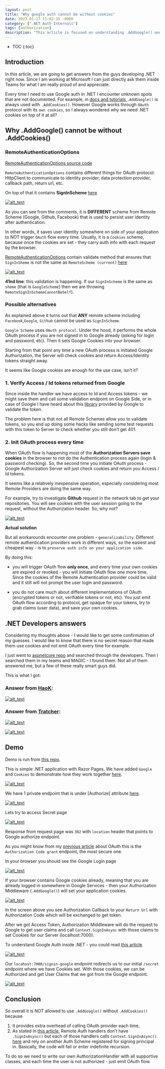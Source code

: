```yaml
---
layout: post
title: "Why google auth cannot be without cookies"
date: 2023-01-27 11:02:35 -0000
category: [".NET Auth Internals"]
tags: [authorization]
description: "This article is focused on understanding .AddGoogle() and .AddCookies(), why we cannot use Google authorization and authentication without Cookies. Why we cannot rely on OAuth flow from Google and we need application Cookies. We will review answers from software engineers that develop .NET language. They are developers of Google Auth"
---
```


* TOC
{:toc}


<!-- Output copied to clipboard! -->

<!-----

You have some errors, warnings, or alerts. If you are using reckless mode, turn it off to see inline alerts.
* ERRORs: 0
* WARNINGs: 0
* ALERTS: 13

Conversion time: 3.604 seconds.


Using this Markdown file:

1. Paste this output into your source file.
2. See the notes and action items below regarding this conversion run.
3. Check the rendered output (headings, lists, code blocks, tables) for proper
   formatting and use a linkchecker before you publish this page.

Conversion notes:

* Docs to Markdown version 1.0β34
* Sat Jan 28 2023 11:08:09 GMT-0800 (PST)
* Source doc: Why google auth cannot be without cookies
* This document has images: check for >>>>>  gd2md-html alert:  inline image link in generated source and store images to your server. NOTE: Images in exported zip file from Google Docs may not appear in  the same order as they do in your doc. Please check the images!

----->



## **Introduction**

In this article, we are going to get answers from the guys developing .NET right now. Since I am working at Microsoft I can just directly ask them inside Teams for what I am really proud of and appreciate.

Every time I need to use Google auth in .NET I encounter unknown spots that are not documented. For example, in [docs and tutorials ](https://learn.microsoft.com/en-us/aspnet/core/security/authentication/social/social-without-identity?view=aspnetcore-7.0)`.AddGoogle()` is always used with `.AddCookies()`. However Google works through `OAuth ` protocol with its `own cookies`, so I always wondered why we need .NET cookies on top of it at all?


## **Why .AddGoogle() cannot be without .AddCookies()**


### **RemoteAuthenticationOptions**

[RemoteAuthenticationOptions source code](https://github.com/dotnet/aspnetcore/blob/main/src/Security/Authentication/Core/src/RemoteAuthenticationOptions.cs)

`RemoteAuthenticationOptions` contains different things for OAuth protocol: HttpClient to communicate to identity provider, data protection provider, callback path, return url, etc.

On top of that it contains **SignInScheme** [here](https://github.com/dotnet/aspnetcore/blob/4535ea1263e9a24ca8d37b7266797fe1563b8b12/src/Security/Authentication/Core/src/RemoteAuthenticationOptions.cs#L112)


[![alt_text](/assets/2023-01-27-why-google-auth-cannot-be-without-cookies/image8.png "image_tooltip")](/assets/2023-01-27-why-google-auth-cannot-be-without-cookies/image8.png "image_tooltip")


As you can see from the comments, it is **DIFFERENT** scheme from Remote Scheme (Google, Github, Facebook) that is used to persist user identity after authentication. 

In other words, it saves user identity somewhere on side of your application to NOT trigger `OAuth` flow every time. Usually, it is a `Cookies` scheme, because once the cookies are set - they carry auth info with each request by the browser.

[RemoteAuthenticationOptions](https://github.com/dotnet/aspnetcore/blob/main/src/Security/Authentication/Core/src/RemoteAuthenticationOptions.cs) contain validate method that ensures that `SignInSheme` is not the same as `RemoteScheme (current)` [here](https://github.com/dotnet/aspnetcore/blob/4535ea1263e9a24ca8d37b7266797fe1563b8b12/src/Security/Authentication/Core/src/RemoteAuthenticationOptions.cs#L41)


[![alt_text](/assets/2023-01-27-why-google-auth-cannot-be-without-cookies/image2.png "image_tooltip")](/assets/2023-01-27-why-google-auth-cannot-be-without-cookies/image2.png "image_tooltip")


**41nd line**: this validation is happening. If our `SignInScheme` is the same as `sheme` (that is `GoogleScheme`) then we are throwing `RemoteSignInSchemeCannotBeSelf`).


### **Possible alternatives**

As explained above it turns out that **ANY** remote scheme including `Facebook`,`Google`, `Github` cannot be used as `SignInScheme`. 

`Google Scheme` uses `OAuth protocol`. Under the hood, it performs the whole OAuth process if you are not signed in to Google already (asking for login and password, etc). Then it sets Google Cookies into your browser.

Starting from that point any time a new OAuth process is initiated Google Authorization, the Server will check cookies and return Access/Identity tokens straight away.

It seems like Google cookies are enough for the use case, isn’t it?


### **1. Verify Access / Id tokens returned from Google**

Since inside the handler we have access to Id and Access tokens - we might save them and call some validation endpoint on Google Side, or in case of Google I have heard about this [library](https://stackoverflow.com/questions/44141439/validate-google-id-token-with-c-sharp) provided by Google to validate the token.

The problem here is that not all Remote Schemes allow you to validate tokens, so you end up doing some hacks like sending some test requests with this token to Server to check whether you still don’t get 401.


### **2. Init OAuth process every time**

When OAuth flow is happening most of the **Authorization Servers save cookies** in the browser to not do the Authentication process again (login & password checking). So, the second time you initiate OAuth process - Google Authorization Server will just check cookies and return you Access / Id tokens.

It seems like a relatively inexpensive operation, especially considering most Remote Providers are doing the same way. 

For example, try to investigate **Github** request in the network tab to get your repositories. You will see cookies with the user session going to the request, without the Authorization header. So, why not?


[![alt_text](/assets/2023-01-27-why-google-auth-cannot-be-without-cookies/image11.png "image_tooltip")](/assets/2023-01-27-why-google-auth-cannot-be-without-cookies/image11.png "image_tooltip")


**Actual solution**

But all workarounds encounter one problem - `generalizability`. Different remote authentication providers work in different ways, so the easiest and cheapest way - is to `preserve auth info on your application side`.

By doing this:

- you will trigger OAuth flow **only once**, and every time your own cookies are expired or revoked - you will initiate OAuth flow one more time. Since the cookies of the Remote Authentication provider could be valid and it still will not prompt the user login and password.

- you do not care much about different implementations of OAuth (encrypted tokens or not, verifiable tokens or not, etc). You just emit OAuth flow according to protocol, get opaque for your tokens, try to grab claims (user data), and save your own cookies.


## **.NET Developers answers**

Considering my thoughts above - I would like to get some confirmation of my guesses. I would like to know that there is no secret reason that made them use cookies and not emit OAuth every time for example.

I just went to [aspnetcore repo](https://github.com/dotnet/aspnetcore) and searched through the developers. Then I searched them in my teams and MAGIC - I found them. Not all of them answered me, but a few of these really smart guys did.

This is what I got:


### **Answer from [HaoK](https://github.com/HaoK):**

 


[![alt_text](/assets/2023-01-27-why-google-auth-cannot-be-without-cookies/image9.png "image_tooltip")](/assets/2023-01-27-why-google-auth-cannot-be-without-cookies/image9.png "image_tooltip")



### **Answer from [Tratcher](https://github.com/Tratcher):**


[![alt_text](/assets/2023-01-27-why-google-auth-cannot-be-without-cookies/image6.png "image_tooltip")](/assets/2023-01-27-why-google-auth-cannot-be-without-cookies/image6.png "image_tooltip")



[![alt_text](/assets/2023-01-27-why-google-auth-cannot-be-without-cookies/image10.png "image_tooltip")](/assets/2023-01-27-why-google-auth-cannot-be-without-cookies/image10.png "image_tooltip")



## **Demo**

Demo is run from [this repo](https://github.com/andreyka26-git/dot-net-samples/tree/main/AuthorizationSample/SimpleAuth/Google).

This is simple .NET application with Razor Pages. We have added `Google` and `Cookies` to demonstrate how they work together [here](https://github.com/andreyka26-git/dot-net-samples/blob/main/AuthorizationSample/SimpleAuth/Google/Program.cs#L6).


[![alt_text](/assets/2023-01-27-why-google-auth-cannot-be-without-cookies/image12.png "image_tooltip")](/assets/2023-01-27-why-google-auth-cannot-be-without-cookies/image12.png "image_tooltip")


We have 1 private endpoint that is under [Authorize] attribute [here](https://github.com/andreyka26-git/dot-net-samples/blob/main/AuthorizationSample/SimpleAuth/Google/Pages/Secret/Index.cshtml.cs#L8).


[![alt_text](/assets/2023-01-27-why-google-auth-cannot-be-without-cookies/image4.png "image_tooltip")](/assets/2023-01-27-why-google-auth-cannot-be-without-cookies/image4.png "image_tooltip")


Lets try to access Secret page


[![alt_text](/assets/2023-01-27-why-google-auth-cannot-be-without-cookies/image1.png "image_tooltip")](/assets/2023-01-27-why-google-auth-cannot-be-without-cookies/image1.png "image_tooltip")


Response from request page was `302` with `location` header that points to Google authorize endpoint.

As you might know from my [previous article](https://andreyka26.com/auth-from-backend-perspective-pt3-oauth-basics) about OAuth this is the `Authorization Code grant` endpoint, the most secure one.

In  your browser  you should see the Google Login page


[![alt_text](/assets/2023-01-27-why-google-auth-cannot-be-without-cookies/image13.png "image_tooltip")](/assets/2023-01-27-why-google-auth-cannot-be-without-cookies/image13.png "image_tooltip")


If your browser contains Google cookies already, meaning that you are already logged in somewhere in Google Services - then your Authorization Middleware (`.AddGoogle()`) will set your application cookies.


[![alt_text](/assets/2023-01-27-why-google-auth-cannot-be-without-cookies/image7.png "image_tooltip")](/assets/2023-01-27-why-google-auth-cannot-be-without-cookies/image7.png "image_tooltip")


In the screen above you see Authorization Callback to your `Return Url` with Authorization Code which will be exchanged to get token.

After we got Access Token, Authorization Middleware will do the request to Google to get user claims and call `Context.SignInAsync` with those claims to set Cookies for our Server (localhost:7000).

To understand Google Auth inside .NET - you could read [this article](https://andreyka26.com/dot-net-auth-internals-pt3-google).


[![alt_text](/assets/2023-01-27-why-google-auth-cannot-be-without-cookies/image5.png "image_tooltip")](/assets/2023-01-27-why-google-auth-cannot-be-without-cookies/image5.png "image_tooltip")


Our `locahost:7000/signin-google` endpoint redirects us to our initial `/secret` endpoint where we have Cookies set. With those cookies, we can be Authorized and get User Claims that we got from the Google endpoint.


[![alt_text](/assets/2023-01-27-why-google-auth-cannot-be-without-cookies/image3.png "image_tooltip")](/assets/2023-01-27-why-google-auth-cannot-be-without-cookies/image3.png "image_tooltip")



## **Conclusion**

So overall it is NOT allowed to use `.AddGoogle()` without `.AddCookies()` because


1. It provides extra overhead of calling OAuth provider each time, 
2. As stated in [this article](https://andreyka26.com/dot-net-auth-internals-pt3-google), Remote Auth handlers don’t have `.SignInAsync()` but each of those handlers calls `Context.SignInAsync()` [here](https://github.com/dotnet/aspnetcore/blob/4535ea1263e9a24ca8d37b7266797fe1563b8b12/src/Security/Authentication/Core/src/RemoteAuthenticationHandler.cs#L162) and rely on another Auth Scheme registered for signing principal in. Basically, the code will fail or enter indefinite recursion.

 To do so we need to write our own AuthorizationHandler with all supportive classes, and each time the user is not authorized - just emit OAuth flow.
